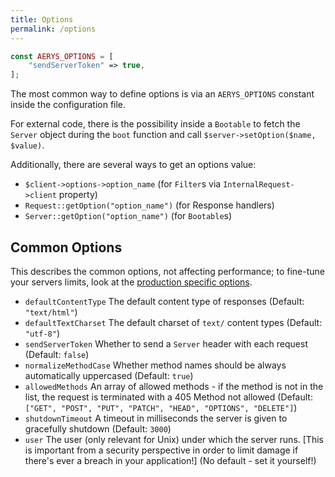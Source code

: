 ```yaml
---
title: Options
permalink: /options
---
```

```php
const AERYS_OPTIONS = [
    "sendServerToken" => true,
];
```

The most common way to define options is via an `AERYS_OPTIONS` constant inside the configuration file.

For external code, there is the possibility inside a `Bootable` to fetch the `Server` object during the `boot` function and call `$server->setOption($name, $value)`.

Additionally, there are several ways to get an options value:
- `$client->options->option_name` (for `Filter`s via `InternalRequest->client` property)
- `Request::getOption("option_name")` (for Response handlers)
- `Server::getOption("option_name")` (for `Bootable`s)

## Common Options

This describes the common options, not affecting performance; to fine-tune your servers limits, look at the [production specific options](production.md#options).

- `defaultContentType` The default content type of responses (Default: `"text/html"`)
- `defaultTextCharset` The default charset of `text/` content types (Default: `"utf-8"`)
- `sendServerToken` Whether to send a `Server` header with each request (Default: `false`)
- `normalizeMethodCase` Whether method names should be always automatically uppercased (Default: `true`)
- `allowedMethods` An array of allowed methods - if the method is not in the list, the request is terminated with a 405 Method not allowed (Default: `["GET", "POST", "PUT", "PATCH", "HEAD", "OPTIONS", "DELETE"]`)
- `shutdownTimeout` A timeout in milliseconds the server is given to gracefully shutdown (Default: `3000`)
- `user` The user (only relevant for Unix) under which the server runs. [This is important from a security perspective in order to limit damage if there's ever a breach in your application!] (No default - set it yourself!)
